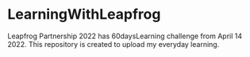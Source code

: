 # LearningWithLeapfrog
Leapfrog Partnership 2022 has 60daysLearning challenge from April 14 2022. This repository is created to upload my everyday learning. 
